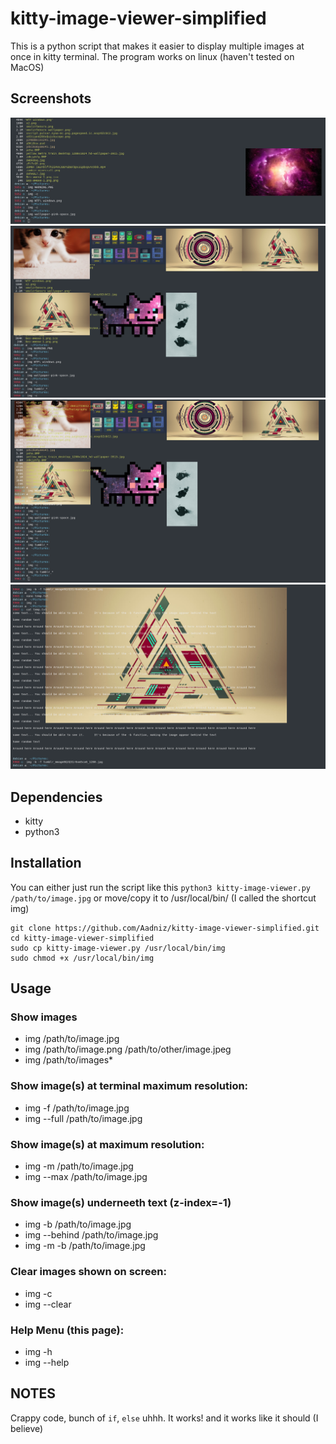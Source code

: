 # kitty-image-viewer-simplified
This is a python script that makes it easier to display multiple images at once in kitty terminal.
The program works on linux (haven't tested on MacOS)

## Screenshots

![Single image usage screenshot](/Screenhots/Screenshot_20200604_190754.png "Single image")
![Multiple images usage screenshot](/Screenhots/Screenshot_20200604_191012.png "Multiple images")
![Multiple images behind text usage screenshot](/Screenhots/Screenshot_20200604_191044.png "Multiple images behind text")
![Single image behind text terminal max usage screenshot](/Screenhots/Screenshot_20200604_192147.png "Single image behind text terminal max")


## Dependencies
- kitty
- python3

## Installation
You can either just run the script like this `python3 kitty-image-viewer.py /path/to/image.jpg`
or move/copy it to /usr/local/bin/ (I called the shortcut img)

    git clone https://github.com/Aadniz/kitty-image-viewer-simplified.git
    cd kitty-image-viewer-simplified
    sudo cp kitty-image-viewer.py /usr/local/bin/img
    sudo chmod +x /usr/local/bin/img

## Usage

### Show images
- img /path/to/image.jpg
- img /path/to/image.png /path/to/other/image.jpeg
- img /path/to/images*
### Show image(s) at terminal maximum resolution:
- img -f /path/to/image.jpg
- img --full /path/to/image.jpg
### Show image(s) at maximum resolution:
- img -m /path/to/image.jpg
- img --max /path/to/image.jpg
### Show image(s) underneeth text (z-index=-1)
- img -b /path/to/image.jpg
- img --behind /path/to/image.jpg
- img -m -b /path/to/image.jpg
### Clear images shown on screen:
- img -c
- img --clear
### Help Menu (this page):
- img -h
- img --help


## NOTES
Crappy code, bunch of `if`, `else` uhhh.
It works! and it works like it should (I believe)

